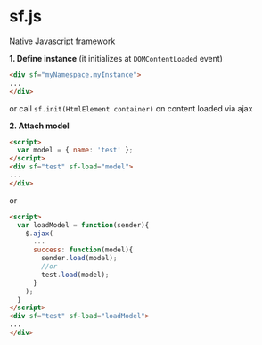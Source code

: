 # sf.js
Native Javascript framework

<b>1. Define instance</b> (it initializes at ```DOMContentLoaded``` event)
```html
<div sf="myNamespace.myInstance">
...
</div>
```
or call ```sf.init(HtmlElement container)``` on content loaded via ajax

<b>2. Attach model</b>
```html
<script>
  var model = { name: 'test' };
</script>
<div sf="test" sf-load="model">
...
</div>
```
or
```html
<script>
  var loadModel = function(sender){
    $.ajax(
      ...
      success: function(model){
        sender.load(model);
        //or
        test.load(model);
      }
    );
  }
</script>
<div sf="test" sf-load="loadModel">
...
</div>
```

